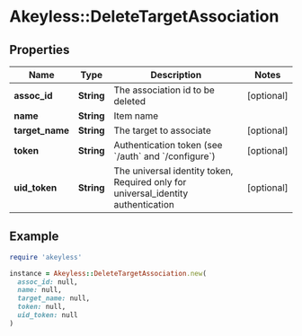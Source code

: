 # Akeyless::DeleteTargetAssociation

## Properties

| Name | Type | Description | Notes |
| ---- | ---- | ----------- | ----- |
| **assoc_id** | **String** | The association id to be deleted | [optional] |
| **name** | **String** | Item name |  |
| **target_name** | **String** | The target to associate | [optional] |
| **token** | **String** | Authentication token (see &#x60;/auth&#x60; and &#x60;/configure&#x60;) | [optional] |
| **uid_token** | **String** | The universal identity token, Required only for universal_identity authentication | [optional] |

## Example

```ruby
require 'akeyless'

instance = Akeyless::DeleteTargetAssociation.new(
  assoc_id: null,
  name: null,
  target_name: null,
  token: null,
  uid_token: null
)
```

